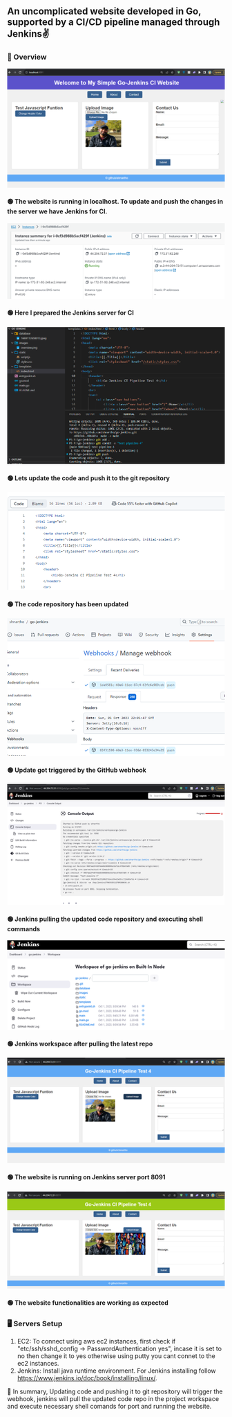 ## An uncomplicated website developed in Go, supported by a CI/CD pipeline managed through Jenkins✌️

### 🔰 Overview 
![](./images/overview.png)
#### 🟢 The website is running in localhost. To update and push the changes in the server we have Jenkins for CI. 

![](./images/server.png)
#### 🟢 Here I prepared the Jenkins server for CI

![](./images/code.png)
#### 🟢 Lets update the code and push it to the git repository

![](./images/g.png)
#### 🟢 The code repository has been updated

![](./images/gw.png)
#### 🟢 Update got triggered by the GitHub webhook

![](./images/j1.png)
#### 🟢 Jenkins pulling the updated code repository and executing shell commands

![](./images/j2.png)
#### 🟢 Jenkins workspace after pulling the latest repo

![](./images/pu.png)
#### 🟢 The website is running on Jenkins server port 8091

![](./images/pu2.png)
#### 🟢 The website functionalities are working as expected


### 🖥️ Servers Setup 
1. EC2: To connect using aws ec2 instances, first check if "etc/ssh/sshd_config -> PasswordAuthentication yes", incase it is set to no then change it to yes otherwise using putty you cant connet to the ec2 instances. 
1. Jenkins: Install java runtime environment. For Jenkins installing follow https://www.jenkins.io/doc/book/installing/linux/. 

🎯 In summary, Updating code and pushing it to git repository will trigger the webhook, jenkins will pull the updated code repo in the project workspace and execute necessary shell comands for port and running the website.


